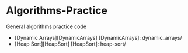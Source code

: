 # Algorithms-Practice
General algorithms practice code

* [Dynamic Arrays][DynamicArrays]
[DynamicArrays]: dynamic_arrays/
* [Heap Sort][HeapSort]
[HeapSort]: heap-sort/


